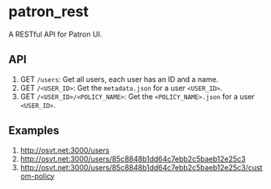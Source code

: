 # patron_rest
A RESTful API for Patron UI.

## API

1. GET ``/users``: Get all users, each user has an ID and a name.
2. GET ``/<USER_ID>``: Get the ``metadata.json`` for a user ``<USER_ID>``.
3. GET ``/<USER_ID>/<POLICY_NAME>``: Get the ``<POLICY_NAME>.json`` for a user ``<USER_ID>``.

## Examples

1. http://osvt.net:3000/users
2. http://osvt.net:3000/users/85c8848b1dd64c7ebb2c5baeb12e25c3
3. http://osvt.net:3000/users/85c8848b1dd64c7ebb2c5baeb12e25c3/custom-policy
